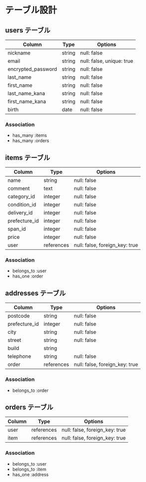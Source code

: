 # テーブル設計

## users テーブル

| Column             | Type    | Options     |
| ------------------ | ------- | ----------- |
| nickname           | string  | null: false |
| email              | string  | null: false, unique: true |
| encrypted_password | string  | null: false |
| last_name          | string  | null: false |
| first_name         | string  | null: false |
| last_name_kana     | string  | null: false |
| first_name_kana    | string  | null: false |
| birth              | date    | null: false |

### Association

- has_many :items
- has_many :orders

## items テーブル

| Column        | Type       | Options     |
| ------------- | ---------- | ----------- |
| name          | string     | null: false |
| comment       | text       | null: false |
| category_id   | integer    | null: false |
| condition_id  | integer    | null: false |
| delivery_id   | integer    | null: false |
| prefecture_id | integer    | null: false |
| span_id       | integer    | null: false |
| price         | integer    | null: false |
| user          | references | null: false, foreign_key: true |

### Association

- belongs_to :user
- has_one    :order

## addresses テーブル

| Column        | Type       | Options     |
| ------------- | ---------- | ----------- |
| postcode      | string     | null: false |
| prefecture_id | integer    | null: false |
| city          | string     | null: false |
| street        | string     | null: false |
| build         | string     |             |
| telephone     | string     | null: false |
| order         | references | null: false, foreign_key: true |


### Association

- belongs_to :order

## orders テーブル

| Column | Type       | Options                        |
| ------ | ---------- | ------------------------------ |
| user   | references | null: false, foreign_key: true |
| item   | references | null: false, foreign_key: true |

### Association

- belongs_to :user
- belongs_to :item
- has_one :address
